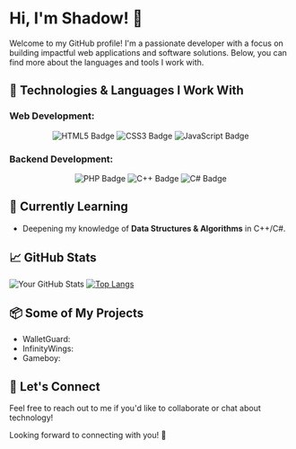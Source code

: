 # Hi, I'm Shadow! 👋

Welcome to my GitHub profile! I'm a passionate developer with a focus on building impactful web applications and software solutions. Below, you can find more about the languages and tools I work with.

## 🔧 Technologies & Languages I Work With

### Web Development:
<p align="center">
  <img src="https://img.shields.io/badge/HTML5-E34F26?style=for-the-badge&logo=html5&logoColor=white" alt="HTML5 Badge" />
  <img src="https://img.shields.io/badge/CSS3-1572B6?style=for-the-badge&logo=css3&logoColor=white" alt="CSS3 Badge" />
  <img src="https://img.shields.io/badge/JavaScript-F7DF1E?style=for-the-badge&logo=javascript&logoColor=black" alt="JavaScript Badge" />
</p>

### Backend Development:
<p align="center">
  <img src="https://img.shields.io/badge/PHP-777BB4?style=for-the-badge&logo=php&logoColor=white" alt="PHP Badge" />
  <img src="https://img.shields.io/badge/C%2B%2B-00599C?style=for-the-badge&logo=c%2B%2B&logoColor=white" alt="C++ Badge" />
  <img src="https://img.shields.io/badge/C%23-239120?style=for-the-badge&logo=csharp&logoColor=white" alt="C# Badge" />
</p>

## 🌱 Currently Learning
- Deepening my knowledge of **Data Structures & Algorithms** in C++/C#.

## 📈 GitHub Stats

![Your GitHub Stats](https://github-readme-stats.vercel.app/api?username=your-github-username&show_icons=true&hide_title=true&count_private=true&theme=tokyonight)
[![Top Langs](https://github-readme-stats.vercel.app/api/top-langs/?username=anuraghazra)](https://github.com/anuraghazra/github-readme-stats)

## 📦 Some of My Projects

- WalletGuard: 
- InfinityWings:
- Gameboy: 

## 🤝 Let's Connect
Feel free to reach out to me if you'd like to collaborate or chat about technology!

Looking forward to connecting with you! 🚀
